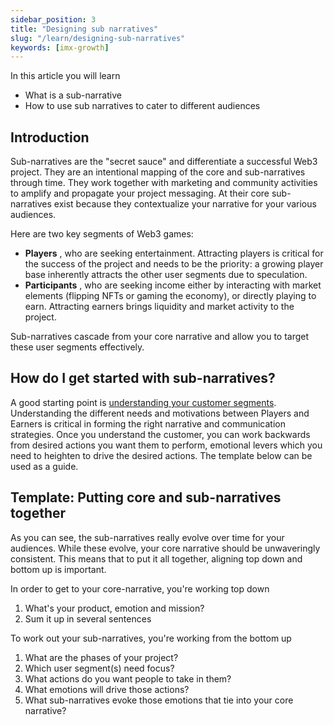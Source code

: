 ```yaml
---
sidebar_position: 3
title: "Designing sub narratives"
slug: "/learn/designing-sub-narratives"
keywords: [imx-growth]
---
```


In this article you will learn

- What is a sub-narrative
- How to use sub narratives to cater to different audiences

## Introduction

Sub-narratives are the "secret sauce" and differentiate a successful Web3 project. They are an intentional mapping of the core and sub-narratives through time. They work together with marketing and community activities to amplify and propagate your project messaging. At their core sub-narratives exist because they contextualize your narrative for your various audiences.

Here are two key segments of Web3 games:

- **Players** , who are seeking entertainment. Attracting players is critical for the success of the project and needs to be the priority: a growing player base inherently attracts the other user segments due to speculation.
- **Participants** , who are seeking income either by interacting with market elements (flipping NFTs or gaming the economy), or directly playing to earn. Attracting earners brings liquidity and market activity to the project.

Sub-narratives cascade from your core narrative and allow you to target these user segments effectively.

## How do I get started with sub-narratives?

A good starting point is [understanding your customer segments](../learn/../web3-marketing-and-community/customer-segmentation-in-web3.md). Understanding the different needs and motivations between Players and Earners is critical in forming the right narrative and communication strategies. Once you understand the customer, you can work backwards from desired actions you want them to perform, emotional levers which you need to heighten to drive the desired actions. The template below can be used as a guide.

## Template: Putting core and sub-narratives together

As you can see, the sub-narratives really evolve over time for your audiences. While these evolve, your core narrative should be unwaveringly consistent. This means that to put it all together, aligning top down and bottom up is important.

In order to get to your core-narrative, you're working top down

1. What's your product, emotion and mission?
2. Sum it up in several sentences

To work out your sub-narratives, you're working from the bottom up

1. What are the phases of your project?
2. Which user segment(s) need focus?
3. What actions do you want people to take in them?
4. What emotions will drive those actions?
5. What sub-narratives evoke those emotions that tie into your core narrative?

